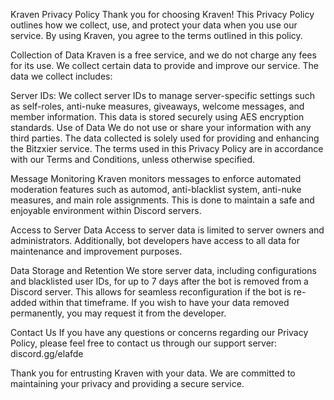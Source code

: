 Kraven Privacy Policy
Thank you for choosing Kraven! This Privacy Policy outlines how we collect, use, and protect your data when you use our service. By using Kraven, you agree to the terms outlined in this policy.

Collection of Data
Kraven is a free service, and we do not charge any fees for its use. We collect certain data to provide and improve our service. The data we collect includes:

Server IDs: We collect server IDs to manage server-specific settings such as self-roles, anti-nuke measures, giveaways, welcome messages, and member information. This data is stored securely using AES encryption standards.
Use of Data
We do not use or share your information with any third parties. The data collected is solely used for providing and enhancing the Bitzxier service. The terms used in this Privacy Policy are in accordance with our Terms and Conditions, unless otherwise specified.

Message Monitoring
Kraven monitors messages to enforce automated moderation features such as automod, anti-blacklist system, anti-nuke measures, and main role assignments. This is done to maintain a safe and enjoyable environment within Discord servers.

Access to Server Data
Access to server data is limited to server owners and administrators. Additionally, bot developers have access to all data for maintenance and improvement purposes.

Data Storage and Retention
We store server data, including configurations and blacklisted user IDs, for up to 7 days after the bot is removed from a Discord server. This allows for seamless reconfiguration if the bot is re-added within that timeframe. If you wish to have your data removed permanently, you may request it from the developer.

Contact Us
If you have any questions or concerns regarding our Privacy Policy, please feel free to contact us through our support server: discord.gg/elafde

Thank you for entrusting Kraven with your data. We are committed to maintaining your privacy and providing a secure service.
